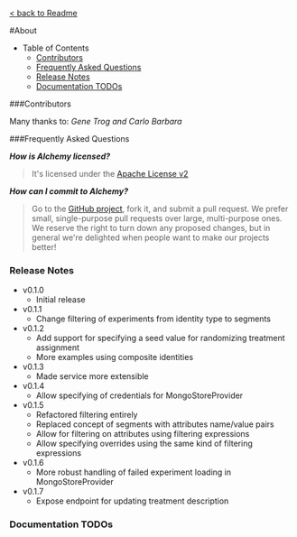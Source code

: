 [< back to Readme](../README.md)

#About

- Table of Contents
  * [Contributors](#contributors)
  * [Frequently Asked Questions](#faq)
  * [Release Notes](#release_notes)
  * [Documentation TODOs](#todo)


<a name="contributors"></a>
###Contributors

Many thanks to: _Gene Trog and Carlo Barbara_


<a name="faq"></a>
###Frequently Asked Questions

**_How is Alchemy licensed?_**
> It's licensed under the [Apache License v2](http://www.apache.org/licenses/LICENSE-2.0.html)

**_How can I commit to Alchemy?_**
>  Go to the [GitHub project](https://github.com/RentTheRunway2/alchemy), fork it, and submit a pull request. 
   We prefer small, single-purpose pull requests over large, multi-purpose ones. We reserve the right to turn
   down any proposed changes, but in general we're delighted when people want to make our projects better!


<a name="release_notes"></a>
### Release Notes

- v0.1.0
  * Initial release
- v0.1.1
  * Change filtering of experiments from identity type to segments
- v0.1.2
  * Add support for specifying a seed value for randomizing treatment assignment
  * More examples using composite identities
- v0.1.3
  * Made service more extensible
- v0.1.4
  * Allow specifying of credentials for MongoStoreProvider
- v0.1.5
  * Refactored filtering entirely
  * Replaced concept of segments with attributes name/value pairs
  * Allow for filtering on attributes using filtering expressions
  * Allow specifying overrides using the same kind of filtering expressions
- v0.1.6
  * More robust handling of failed experiment loading in MongoStoreProvider
- v0.1.7
  * Expose endpoint for updating treatment description  

<a name="todo"></a>
### Documentation TODOs
